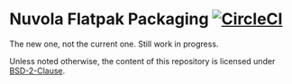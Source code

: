 Nuvola Flatpak Packaging [![CircleCI](https://circleci.com/gh/tiliado/nuvola-flatpaks.svg?style=svg)](https://circleci.com/gh/tiliado/nuvola-flatpaks)
========================

The new one, not the current one. Still work in progress.

Unless noted otherwise, the content of this repository is licensed under [BSD-2-Clause](./LICENSE).
